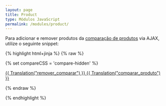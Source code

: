 ```yaml
---
layout: page
title: Product
type: Módulos JavaScript
permalink: /modules/product/
---
```


Para adicionar e remover produtos da [comparação de produtos](http://wiki.tray.com.br/documentacao/configuracoes-gerais-da-loja/) via AJAX, utilize o seguinte snippet:

{% highlight html+jinja %}
{% raw %}

{% set compareCSS = 'compare-hidden' %}

<a data-compare="remove" href="{{ links.compare_delete ~ product.id }}" class="{{ not product.compare ? compareCSS }}">
    {{ Translation("remover_comparar") }}
</a>

<a data-compare="add" href="{{ links.compare_add  ~ product.id }}" class="{{ product.compare ? compareCSS }}">
    {{ Translation("comparar_produto") }}
</a>

{% endraw %}

{% endhighlight %}

